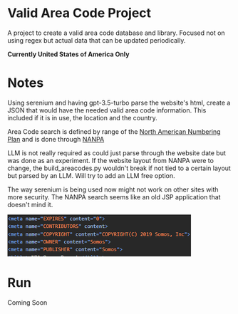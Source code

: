 # Valid Area Code Project

A project to create a valid area code database and library. Focused not on using regex but actual data that can be updated periodically.

**Currently United States of America Only**

# Notes

Using serenium and having gpt-3.5-turbo parse the website's html, create a JSON that would have the needed valid area code information. This included if it is in use, the location and the country.

Area Code search is defined by range of the [North American Numbering Plan](https://www.nationalnanpa.com/about_us/index.html) and is done through [NANPA](https://www.nationalnanpa.com/index.html)

LLM is not really required as could just parse through the website date but was done as an experiment. If the website layout from NANPA were to change, the build_areacodes.py wouldn't break if not tied to a certain layout but parsed by an LLM. Will try to add an LLM free option.

The way serenium is being used now might not work on other sites with more security. The NANPA search seems like an old JSP application that doesn't mind it.

![NANPA JSP App](assets/oldjsp.png)

# Run

Coming Soon